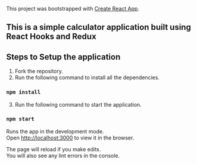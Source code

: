 This project was bootstrapped with [Create React App](https://github.com/facebook/create-react-app).

## This is a simple calculator application built using React Hooks and Redux


## Steps to Setup the application

1. Fork the repository.
2. Run the following command to install all the dependencies.
### `npm install`
3. Run the following command to start the application.
### `npm start`

Runs the app in the development mode.<br>
Open [http://localhost:3000](http://localhost:3000) to view it in the browser.

The page will reload if you make edits.<br>
You will also see any lint errors in the console.

